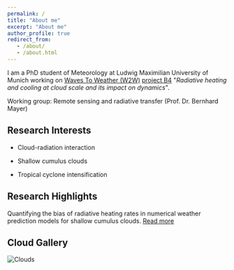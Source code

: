 ```yaml
---
permalink: /
title: "About me"
excerpt: "About me"
author_profile: true
redirect_from: 
   - /about/
   - /about.html
---
```


I am a PhD student of Meteorology at Ludwig Maximilian University of Munich working on [Waves To Weather (W2W)](https://w2w.meteo.physik.uni-muenchen.de/) [project B4](https://w2w.meteo.physik.uni-muenchen.de/research_areas/phase1/b4/index.html) "*Radiative heating and cooling at cloud scale and its impact on dynamics*".

Working group: Remote sensing and radiative transfer (Prof. Dr. Bernhard Mayer)

Research Interests
------
- Cloud-radiation interaction

- Shallow cumulus clouds

- Tropical cyclone intensification

Research Highlights
------
Quantifying the bias of radiative heating rates in numerical weather prediction models for shallow cumulus clouds. [Read more](https://www.atmos-chem-phys.net/19/8083/2019/)

Cloud Gallery
------
![Clouds](/images/CloudTypesNC.jpg)

